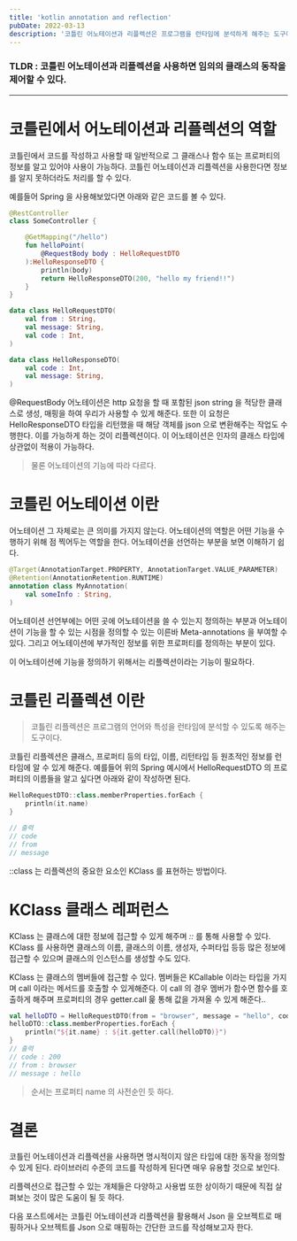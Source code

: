 ```yaml
---
title: 'kotlin annotation and reflection'
pubDate: 2022-03-13
description: '코틀린 어노테이션과 리플렉션은 프로그램을 런타임에 분석하게 해주는 도구이다.'
---
```


### TLDR : 코틀린 어노테이션과 리플렉션을 사용하면 임의의 클래스의 동작을 제어할 수 있다.

---

# 코틀린에서 어노테이션과 리플렉션의 역할

코틀린에서 코드를 작성하고 사용할 때 일반적으로 그 클래스나 함수 또는 프로퍼티의 정보를 알고 있어야 사용이 가능하다.
코틀린 어노테이션과 리플렉션을 사용한다면 정보를 알지 못하더라도 처리를 할 수 있다.

예를들어 Spring 을 사용해보았다면 아래와 같은 코드를 볼 수 있다.

```kotlin
@RestController
class SomeController {

    @GetMapping("/hello")
    fun helloPoint(
        @RequestBody body : HelloRequestDTO
    ):HelloResponseDTO {
        println(body)
        return HelloResponseDTO(200, "hello my friend!!")
    }
}

data class HelloRequestDTO(
    val from : String,
    val message: String,
    val code : Int,
)

data class HelloResponseDTO(
    val code : Int,
    val message: String,
)
```

@RequestBody 어노테이션은 http 요청을 할 때 포함된 json string 을 적당한 클래스로 생성, 매핑을 하여 우리가 사용할 수 있게 해준다.
또한 이 요청은 HelloResponseDTO 타입을 리턴했을 때 해당 객체를 json 으로 변환해주는 작업도 수행한다. 이를 가능하게 하는 것이 리플렉션이다.
이 어노테이션은 인자의 클래스 타입에 상관없이 적용이 가능하다.

> 물론 어노테이션의 기능에 따라 다르다.

# 코틀린 어노테이션 이란

어노테이션 그 자체로는 큰 의미를 가지지 않는다.
어노테이션의 역할은 어떤 기능을 수행하기 위해 점 찍어두는 역할을 한다.
어노테이션을 선언하는 부분을 보면 이해하기 쉽다.

```kotlin
@Target(AnnotationTarget.PROPERTY, AnnotationTarget.VALUE_PARAMETER)
@Retention(AnnotationRetention.RUNTIME)
annotation class MyAnnotation(
    val someInfo : String,
)
```

어노테이션 선언부에는 어떤 곳에 어노테이션을 쓸 수 있는지 정의하는 부분과 어노테이션이 기능을 할 수 있는 시점을 정의할 수 있는
이른바 Meta-annotations 을 부여할 수 있다. 그리고 어노테이션에 부가적인 정보를 위한 프로퍼티를 정의하는 부분이 있다.

이 어노테이션에 기능을 정의하기 위해서는 리플렉션이라는 기능이 필요하다.

# 코틀린 리플렉션 이란

> 코틀린 리플렉션은 프로그램의 언어와 특성을 런타임에 분석할 수 있도록 해주는 도구이다.

코틀린 리플렉션은 클래스, 프로퍼티 등의 타입, 이름, 리턴타입 등 원초적인 정보를 런타임에 알 수 있게 해준다.
예를들어 위의 Spring 예시에서 HelloRequestDTO 의 프로퍼티의 이름들을 알고 싶다면 아래와 같이 작성하면 된다.

```kotlin
HelloRequestDTO::class.memberProperties.forEach {
    println(it.name)
}

// 출력
// code
// from
// message
```

::class 는 리플렉션의 중요한 요소인 KClass 를 표현하는 방법이다.

# KClass 클래스 레퍼런스

KClass 는 클래스에 대한 정보에 접근할 수 있게 해주며 _::_ 를 통해 사용할 수 있다.
KClass 를 사용하면 클래스의 이름, 클래스의 이름, 생성자, 수퍼타입 등등 많은 정보에 접근할 수 있으며 클래스의 인스턴스를 생성할 수도 있다.

KClass 는 클래스의 멤버들에 접근할 수 있다.
멤버들은 KCallable 이라는 타입을 가지며 call 이라는 메서드를 호출할 수 있게해준다.
이 call 의 경우 멤버가 함수면 함수를 호출하게 해주며 프로퍼티의 경우 getter.call 읉 통해 값을 가져올 수 있게 해준다..

```kotlin
val helloDTO = HelloRequestDTO(from = "browser", message = "hello", code = 200)
helloDTO::class.memberProperties.forEach {
    println("${it.name} : ${it.getter.call(helloDTO)}")
}
// 출력
// code : 200
// from : browser
// message : hello
```

> 순서는 프로퍼티 name 의 사전순인 듯 하다.

# 결론

코틀린 어노테이션과 리플렉션을 사용하면 명시적이지 않은 타입에 대한 동작을 정의할 수 있게 된다.
라이브러리 수준의 코드를 작성하게 된다면 매우 유용할 것으로 보인다.

리플렉션으로 접근할 수 있는 개체들은 다양하고 사용법 또한 상이하기 때문에 직접 살펴보는 것이 많은 도움이 될 듯 하다.

다음 포스트에서는 코틀린 어노테이션과 리플렉션을 활용해서 Json 을 오브젝트로 매핑하거나 오브젝트를 Json 으로 매핑하는
간단한 코드를 작성해보고자 한다.
